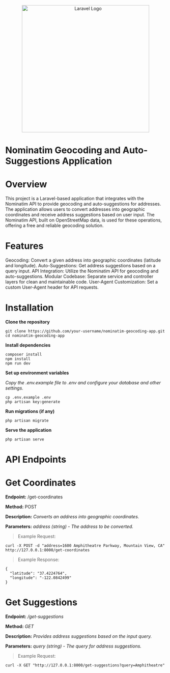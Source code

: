 <p align="center"><a href="https://laravel.com" target="_blank"><img src="https://raw.githubusercontent.com/laravel/art/master/logo-lockup/5%20SVG/2%20CMYK/1%20Full%20Color/laravel-logolockup-cmyk-red.svg" width="400" alt="Laravel Logo"></a></p>


# Nominatim Geocoding and Auto-Suggestions Application

# Overview
This project is a Laravel-based application that integrates with the Nominatim API to provide geocoding and auto-suggestions for addresses. The application allows users to convert addresses into geographic coordinates and receive address suggestions based on user input. The Nominatim API, built on OpenStreetMap data, is used for these operations, offering a free and reliable geocoding solution.

# Features
Geocoding: Convert a given address into geographic coordinates (latitude and longitude).
Auto-Suggestions: Get address suggestions based on a query input.
API Integration: Utilize the Nominatim API for geocoding and auto-suggestions.
Modular Codebase: Separate service and controller layers for clean and maintainable code.
User-Agent Customization: Set a custom User-Agent header for API requests.

# Installation


**Clone the repository**
```
git clone https://github.com/your-username/nominatim-geocoding-app.git
cd nominatim-geocoding-app
```

**Install dependencies**

```
composer install
npm install
npm run dev
```

**Set up environment variables**

*Copy the .env.example file to .env and configure your database and other settings.*

```
cp .env.example .env
php artisan key:generate
```

**Run migrations (if any)**

```
php artisan migrate
```

**Serve the application**

```
php artisan serve
```

# API Endpoints

# Get Coordinates

**Endpoint:** /get-coordinates

**Method:** POST

**Description:** _Converts an address into geographic coordinates._

**Parameters:** _address (string) - The address to be converted._

> Example Request:

```
curl -X POST -d "address=1600 Amphitheatre Parkway, Mountain View, CA" http://127.0.0.1:8000/get-coordinates
```
> Example Response:
```
{
  "latitude": "37.4224764",
  "longitude": "-122.0842499"
}
```

# Get Suggestions

**Endpoint:** _/get-suggestions_

**Method:** _GET_

**Description:** _Provides address suggestions based on the input query._

**Parameters:** _query (string) - The query for address suggestions._

>Example Request:

```
curl -X GET "http://127.0.0.1:8000/get-suggestions?query=Amphitheatre"
```


